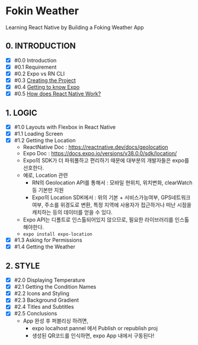 # Fokin Weather 

Learning React Native by Building a Foking Weather App

## 0. INTRODUCTION 

- [x] \#0.0 Introduction <br/>
- [x] \#0.1 Requirement <br/>
- [x] \#0.2 Expo vs RN CLI <br/>
- [x] \#0.3 [Creating the Project](https://github.com/JungSWon/JavaScript/tree/master/05_01_React-by-Nomad#%EC%A0%84%EC%B2%98%EB%A6%AC-b) <br/>
- [x] \#0.4 [Getting to know Expo](https://github.com/JungSWon/JavaScript/tree/master/05_01_React-by-Nomad#%ED%99%98%EA%B2%BD%EC%84%A4%EC%A0%95-b) <br/>
- [x] \#0.5 [How does React Native Work?](https://github.com/JungSWon/JavaScript/tree/master/05_01_React-by-Nomad#what-is-react-native-) <br/>

## 1. LOGIC

- [x] \#1.0 Layouts with Flexbox in React Native <br/>
- [x] \#1.1 Loading Screen <br/>
- [x] \#1.2 Getting the Location <br/>
  - ReactNative Doc : https://reactnative.dev/docs/geolocation
  - Expo Doc : https://docs.expo.io/versions/v38.0.0/sdk/location/
  - Expo의 SDK가 더 파워풀하고 편리하기 때문에 대부분의 개발자들은 expo를 선호한다.
  - 예로, Location 관련 
    - RN의 Geolocation API를 통해서 : 모바일 현위치, 위치변화, clearWatch 등 기본만 지원
    - Expo의 Location SDK에서 : 위의 기본 + 서비스가능여부, GPS네트워크 여부, 주소를 위경도로 변환, 특정 지역에 사용자가 접근하거나 떠난 시점을 캐치하는 등의 데이터를 얻을 수 있다. 
  - Expo API는 디폴트로 인스톨되어있지 않으므로, 필요한 라이브러리를 인스톨해야한다.
  - `expo install expo-location`  
- [x] \#1.3 Asking for Permissions <br/>
- [x] \#1.4 Getting the Weather <br/>

## 2. STYLE

- [x] \#2.0 Displaying Temperature <br/>
- [x] \#2.1 Getting the Condition Names <br/>
- [x] \#2.2 Icons and Styling <br/>
- [x] \#2.3 Background Gradient <br/>
- [x] \#2.4 Titles and Subtitles <br/>
- [x] \#2.5 Conclusions <br/>
  - App 완성 후 퍼블리싱 하려면, 
    - expo localhost pannel 에서 Publish or republish proj  
    - 생성된 QR코드를 인식하면, expo App 내에서 구동된다!   
